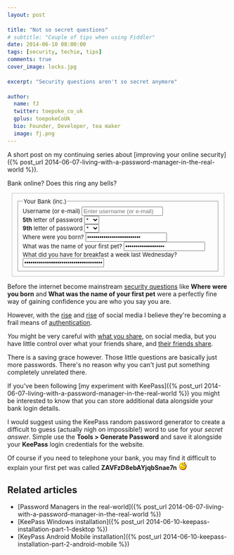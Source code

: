 ```yaml
---
layout: post

title: "Not so secret questions"
# subtitle: "Couple of tips when using Fiddler"
date: 2014-06-10 08:00:00
tags: [security, techie, tips]
comments: true
cover_image: locks.jpg

excerpt: "Security questions aren't so secret anymore"

author:
  name: fJ
  twitter: toepoke_co_uk
  gplus: toepokeCoUk 
  bio: Founder, Developer, tea maker
  image: fj.png
---
```


A short post on my continuing series about [improving your online security]({% post_url 2014-06-07-living-with-a-password-manager-in-the-real-world %}).

Bank online?  Does this ring any bells?

    
<form role="form" style="margin: 10px; padding: 10px; font-size: small;border: solid 1px silver;">
  <fieldset>
  <legend>Your Bank (inc.)</legend>
  <div class="form-group">
    <label for="exampleInputEmail1">Username (or e-mail)</label>
    <input type="email" class="form-control" id="exampleInputEmail1" placeholder="Enter username (or e-mail)">
  </div>
  <div class="form-group">
    <label for="exampleInputPassword1"><strong>5th</strong> letter of password</label>
    <select class="form-control">
			<option>*</option>
			<option>a</option>
			<option>b</option>
			<option>...</option>
			<option>z</option>
			<option>0</option>
			<option>1</option>
			<option>...</option>
			<option>9</option>
		</select>
		
  </div>
  <div class="form-group">
    <label for="exampleInputPassword1"><strong>9th</strong> letter of password</label>
    <select class="form-control">
			<option>*</option>
			<option>a</option>
			<option>b</option>
			<option>...</option>
			<option>z</option>
			<option>0</option>
			<option>1</option>
			<option>...</option>
			<option>9</option>
		</select>
		
  </div>
  <div class="form-group">
    <label for="sec1">Where were you born?</label>
    <input class="form-control" type="password" id="sec1" value="In a barn, so my mum says!">
  </div>
  <div class="form-group">
    <label for="sec2">What was the name of your first pet?</label>
    <input class="form-control" type="password" id="sec2" value="Goldie the goldfish">
  </div>
  <div class="form-group">
    <label for="sec3">What did you have for breakfast a week last Wednesday?</label>
    <input class="form-control" type="password" id="sec3" value="Bacon sarnie and brown sauce ... magic!">
  </div>
	</fieldset>
</form> 

Before the internet become mainstream [security questions](http://en.wikipedia.org/wiki/Security_question) like **Where were you born** and **What was the name of your first pet** were a perfectly fine way of gaining confidence you are who you say you are.

However, with the [rise](https://facebook.com/toepoke) and [rise](https://twitter.com/toepoke_co_uk) of social media I believe they're becoming a frail means of [authentication](http://en.wikipedia.org/wiki/Authentication).

_You_ might be very careful with [what you share](http://mashable.com/2013/07/09/facebook-privacy-how-to/), on social media, but you have little control over what your friends share, and [their friends share](http://gizmodo.com/5882027/sharing-with-friends-of-friends-on-facebook-exposes-you-to-150000-people).

There is a saving grace however.  Those little questions are basically just more passwords.  There's no reason why you can't just put something completely unrelated there.

If you've been following [my experiment with KeePass]({% post_url 2014-06-07-living-with-a-password-manager-in-the-real-world %}) you might be interested to know that you can store additional data alongside your bank login details.  

I would suggest using the KeePass random password generator to create a difficult to guess (actually nigh on impossible!) word to use for your _secret answer_.  Simple use the **Tools &gt; Generate Password** and save it alongside your **KeePass** login credentials for the website.

Of course if you need to telephone your bank, you may find it difficult to explain your first pet was called **ZAVFzD8ebAYjqbSnae7n** <img src="/images/wink.png" alt="wink" title="wink" />

## Related articles
- [Password Managers in the real-world]({% post_url 2014-06-07-living-with-a-password-manager-in-the-real-world %})
- [KeePass Windows installation]({% post_url 2014-06-10-keepass-installation-part-1-desktop %})
- [KeyPass Android Mobile installation]({% post_url 2014-06-10-keepass-installation-part-2-android-mobile %})
